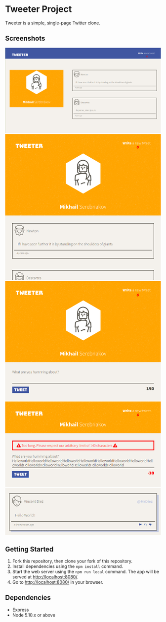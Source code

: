 # Tweeter Project

Tweeter is a simple, single-page Twitter clone.

## Screenshots
!["Desktop version"](https://github.com/devmikh/tweeter/blob/master/docs/tweeter-desktop.png?raw=true)
!["Minimized version"](https://github.com/devmikh/tweeter/blob/master/docs/tweeter-minimized.png?raw=true)
!["New tweet form"](https://github.com/devmikh/tweeter/blob/master/docs/tweeter-new-form.png?raw=true)
!["Error message"](https://github.com/devmikh/tweeter/blob/master/docs/tweeter-error.png?raw=true)
!["Tweet focused"](https://github.com/devmikh/tweeter/blob/master/docs/tweet-focused.png?raw=true)

## Getting Started

1. Fork this repository, then clone your fork of this repository.
2. Install dependencies using the `npm install` command.
3. Start the web server using the `npm run local` command. The app will be served at <http://localhost:8080/>.
4. Go to <http://localhost:8080/> in your browser.

## Dependencies

- Express
- Node 5.10.x or above
